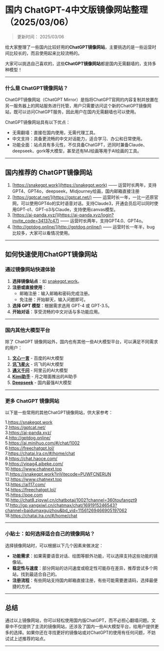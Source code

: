 # 国内 ChatGPT-4中文版镜像网站整理（2025/03/06）

>更新时间： 2025/03/06
 
给大家整理了一些国内比较好用的**ChatGPT镜像网站**，主要挑选的是一些运营时间比较长的，而且使用起来比较流畅的。

大家可以挑选自己喜欢的，这些**ChatGPT镜像网站**都是国内无需翻墙的，支持多种模型！

----

### 什么是 ChatGPT镜像网站？

ChatGPT镜像网站（ChatGPT Mirror）是指将ChatGPT官网的内容复制并放置在另一服务器上的网站服务进行托管，用户只需要访问这个新的ChatGPT镜像网站，既可以访问ChatGPT服务，因此用户在国内无需翻墙也可以使用。

ChatGPT镜像网站具有以下优点：
- 无需翻墙：直接在国内使用，无需代理工具。
- 中文支持：具备更流畅的中文对话能力，适合学习、办公和日常使用。
- 功能全面：站点具有多元性，不仅具备ChatGPT，还同时兼备Claude、deepseek、gork等大模型，甚至还有MJ绘画等用于AI绘画的工具。

----

## 国内推荐的 ChatGPT镜像网站
1. [https://snakegpt.work](https://snakegpt.work) —— 运营时长两年，支持GPT4、GPT4o，deepseek，Midjourney绘画，国内邮箱直接注册
2. [https://gptcat.net/](https://gptcat.net/) ——  运营时长一年，一比一还原官网，可以使用GPT4o的实时语音对话。支持Claude3，开通会员后可以同时使用GPT-o1、GPT-o3与Claude，支持使用canvas模型。
3. [https://ai-panda.xyz/](https://ai-panda.xyz/login?invite_code=34137c47)  ——  运营时长两年，支持GPT4.0、GPT4o。
4. [http://gptdog.online/](http://gptdog.online/)  —— 运营时长一年半，bug比较多，大家可以看情况使用。

----

## 如何快速使用ChatGPT镜像网站

### **通过镜像网站快速体验**
1. **选择镜像站点**：如 [snakegpt.work](https://snakegpt.work)。
2. **注册或直接使用**：
   - 邮箱注册：输入邮箱和密码完成注册。
   - 免注册：开始聊天，输入问题即可。
3. **选择 GPT 模型**：根据需求选用 GPT-4 或 GPT-3.5。
4. **开始对话**：享受流畅的中文对话与多功能应用。

----

### 国内其他大模型平台

除了 ChatGPT 镜像网站外，国内也有其他一些AI大模型平台，可以满足不同需求的用户：

1. **[文心一言](https://yiyan.baidu.com/welcome)** - 百度的AI大模型
2. **[讯飞星火](https://xinghuo.xfyun.cn/)** - 讯飞的AI大模型
3. **[通义千问](https://tongyi.aliyun.com/)** - 阿里云的AI大模型
4. **[Kimi助手](https://kimi.moonshot.cn/)** - 月之暗面推出的AI助手
5. **[Deepseek](https://www.deepseek.com/)** - 国内最强AI大模型

----

### 更多 ChatGPT 镜像网站

以下是一些常用的其他ChatGPT镜像网站，供大家参考：

1.https://snakegpt.work  
2.https://gptcat.net/  
3.https://ai-panda.xyz/   
4.http://gptdog.online/  
5.https://ai.minihuo.com/#/chat/1002  
6.https://freechatgpt.lol/  
7.https://chatai.lra.cn/#/home/chat  
8.https://chat.haoce.com/  
9.https://vipag4.aibeke.com/  
10.https://www.chatnext.top  
11.https://snakegpt.work?inVitecode=PUWFCNERUN  
12.https://www.chatnext.top  
13.https://ai117.com/  
14.https://freechatgpt.lol/  
15.https://poe.com  
16.http://chat8.zjqywl.cn/chatbotai/1002?channel=360toufangzt9  
17.http://gp.yangxiwl.cn/chatmax/chat/1691915246543?channel=baidumaxguizhou&bd_vid=11561269466905197062  
18.https://chatai.lra.cn/#/home/chat  

---

### 小贴士：如何选择适合自己的镜像网站？

选择镜像网站时，可以根据以下几个因素来做决定：
- **功能需求**：如果需要语音对话、绘图等额外功能，可以选择支持这些功能的镜像站。
- **稳定性与速度**：部分网站的访问速度或稳定性可能存在差异，推荐尝试多个网站，找到最适合自己的。
- **注册流程**：有些网站支持国内邮箱直接注册，有些可能需要邀请码，选择最便捷的方式。

---

## 总结

通过以上镜像网站，你可以轻松使用国内版ChatGPT，而不必担心翻墙问题。文章中不仅提供了主流的镜像网站，还涉及了国内一些AI大模型平台，给用户提供更多的选择。如果你还在寻找更好的镜像站或对ChatGPT的使用有任何问题，不妨试试上述推荐的站点。

---
     
